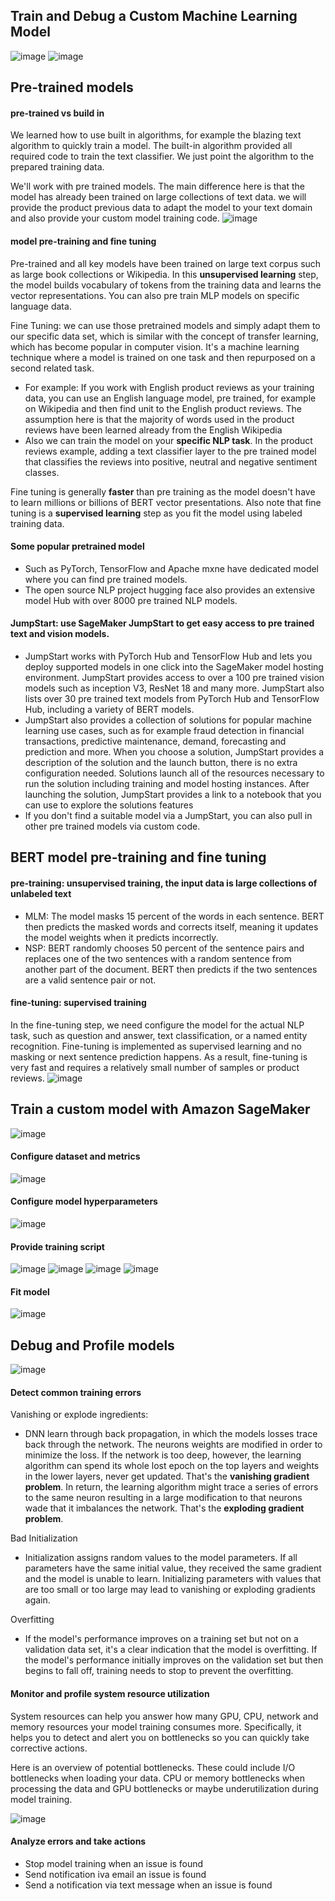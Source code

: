 ## Train and Debug a Custom Machine Learning Model
![image](pic/train_debug_custom_ml_model.png)
![image](pic/train_model.png)

## Pre-trained models 
#### pre-trained vs build in
We learned how to use built in algorithms, for example the blazing text algorithm to quickly train a model. The built-in algorithm provided all required code to train the text classifier. We just point the algorithm to the prepared training data.

We'll work with pre trained models. The main difference here is that the model has already been trained on large collections of text data. we will provide the product previous data to adapt the model to your text domain and also provide your custom model training code.
![image](pic/build_in_vs_pre_trained.png)

#### model pre-training and fine tuning
Pre-trained and all key models have been trained on large text corpus such as large book collections or Wikipedia. In this **unsupervised learning** step, the model builds vocabulary of tokens from the training data and learns the vector representations. You can also pre train MLP models on specific language data.

Fine Tuning: we can use those pretrained models and simply adapt them to our specific data set, which is similar with the concept of transfer learning, which has become popular in computer vision. It's a machine learning technique where a model is trained on one task and then repurposed on a second related task.
- For example: If you work with English product reviews as your training data, you can use an English language model, pre trained, for example on Wikipedia and then find unit to the English product reviews. The assumption here is that the majority of words used in the product reviews have been learned already from the English Wikipedia
- Also we can train the model on your **specific NLP task**. In the product reviews example, adding a text classifier layer to the pre trained model that classifies the reviews into positive, neutral and negative sentiment classes.

Fine tuning is generally **faster** than pre training as the model doesn't have to learn millions or billions of BERT vector presentations. Also note that fine tuning is a **supervised learning** step as you fit the model using labeled training data. 

#### Some popular pretrained model
- Such as PyTorch, TensorFlow and Apache mxne have dedicated model where you can find pre trained models.
- The open source NLP project hugging face also provides an extensive model Hub with over 8000 pre trained NLP models. 

#### JumpStart: use SageMaker JumpStart to get easy access to pre trained text and vision models.
- JumpStart works with PyTorch Hub and TensorFlow Hub and lets you deploy supported models in one click into the SageMaker model hosting environment. JumpStart provides access to over a 100 pre trained vision models such as inception V3, ResNet 18 and many more. JumpStart also lists over 30 pre trained text models from PyTorch Hub and TensorFlow Hub, including a variety of BERT models.
-  JumpStart also provides a collection of solutions for popular machine learning use cases, such as for example fraud detection in financial transactions, predictive maintenance, demand, forecasting and prediction and more. When you choose a solution, JumpStart provides a description of the solution and the launch button, there is no extra configuration needed. Solutions launch all of the resources necessary to run the solution including training and model hosting instances. After launching the solution, JumpStart provides a link to a notebook that you can use to explore the solutions features
-  If you don't find a suitable model via a JumpStart, you can also pull in other pre trained models via custom code.

## BERT model pre-training and fine tuning
#### pre-training: unsupervised training, the input data is large collections of unlabeled text
- MLM: The model masks 15 percent of the words in each sentence. BERT then predicts the masked words and corrects itself, meaning it updates the model weights when it predicts incorrectly.
- NSP: BERT randomly chooses 50 percent of the sentence pairs and replaces one of the two sentences with a random sentence from another part of the document. BERT then predicts if the two sentences are a valid sentence pair or not.

#### fine-tuning: supervised training
In the fine-tuning step, we need configure the model for the actual NLP task, such as question and answer, text classification, or a named entity recognition. Fine-tuning is implemented as supervised learning and no masking or next sentence prediction happens. As a result, fine-tuning is very fast and requires a relatively small number of samples or product reviews.
![image](pic/RoBERTa_model.png)

## Train a custom model with Amazon SageMaker
![image](pic/bring_own_script.png)

#### Configure dataset and metrics
![image](pic/dataset_metrics.png)

#### Configure model hyperparameters
![image](pic/hyperparameters.png)

#### Provide training script
![image](pic/provide_training1.png)
![image](pic/provide_training2.png)
![image](pic/provide_training3.png)
![image](pic/provide_training4.png)

#### Fit model
![image](pic/fit_model.png)

## Debug and Profile models
![image](pic/debug_profile_models.png)

#### Detect common training errors
Vanishing or explode ingredients: 
- DNN learn through back propagation, in which the models losses trace back through the network. The neurons weights are modified in order to minimize the loss. If the network is too deep, however, the learning algorithm can spend its whole lost epoch on the top layers and weights in the lower layers, never get updated. That's the **vanishing gradient problem**. In return, the learning algorithm might trace a series of errors to the same neuron resulting in a large modification to that neurons wade that it imbalances the network. That's the **exploding gradient problem**.

Bad Initialization
- Initialization assigns random values to the model parameters. If all parameters have the same initial value, they received the same gradient and the model is unable to learn. Initializing parameters with values that are too small or too large may lead to vanishing or exploding gradients again.

Overfitting
- If the model's performance improves on a training set but not on a validation data set, it's a clear indication that the model is overfitting. If the model's performance initially improves on the validation set but then begins to fall off, training needs to stop to prevent the overfitting.


#### Monitor and profile system resource utilization
System resources can help you answer how many GPU, CPU, network and memory resources your model training consumes more. Specifically, it helps you to detect and alert you on bottlenecks so you can quickly take corrective actions. 

Here is an overview of potential bottlenecks. These could include I/O bottlenecks when loading your data. CPU or memory bottlenecks when processing the data and GPU bottlenecks or maybe underutilization during model training.


![image](pic/potential_bottleneck.png)

#### Analyze errors and take actions
- Stop model training when an issue is found
- Send notification iva email an issue is found
- Send a notification via text message when an issue is found
